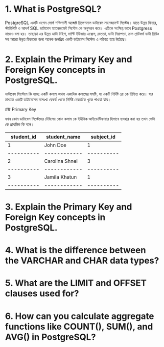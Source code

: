 # 1. What is PostgreSQL?

<p>PostgreSQL একটি ওপেন সোর্স শক্তিশালী অব্জেক্ট রিলেশনাল ডাটাবেস মানেজমেন্ট সিস্টেম। যাতে  উন্নত ফিচার, স্টাবিলিটি ও আদর্শ SQL ডাটাবেস ম্যানেজমেন্ট সিস্টেম কে অনুসরন করে। এটিকে সংক্ষিপ্ত ভাবে Postgress নামেও বলা হয়। তাছাড়া এর উন্নত ডাটা টাইপ, মাল্টি ইউজার এক্সেস, দ্রুততা, ডাটা নিরাপত্তা, ক্রস-প্লাটফর্ম ডাটা রিডিং সহ আরো উন্নত ফিচারের জন্য অনেক জনপ্রিয় একটি ডাটাবেস সিস্টেম এ পরিণত হয়ে উঠেছে। </p>

# 2. Explain the Primary Key and Foreign Key concepts in PostgreSQL.

<p>
ডাটাবেস সিস্টেমে কি হচ্ছে একটি কলাম অথবা একাধিক কলামের সমষ্টি, যা একটি নির্দিষ্ট রো কে চিহ্নিত করে। যার মাধ্যমে একটি ডাটাবেসের অসংখ্য রেকর্ড থেকে নির্দিষ্ট রেকর্ডকে খুজে পাওয়া যায়। 
</p>
## Primary Key
<p>যখন কোন ডাটাবেস সিস্টেমের টেবিলের কোন কলাম কে ইউনিক আইডেন্টিফায়ার হিসাবে ব্যবহার করা হয় তখন সেটা কে প্রাথমিক কি বলে।  </p>

| student_id | student_name   | subject_id |
| ---------- | -------------- | ---------- |
| 1          | John Doe       | 1          |
| ---------- | ------------   | ---------- |
| 2          | Carolina Shnel | 3          |
| ---------- | ------------   | ---------- |
| 3          | Jamila Khatun  | 1          |
| ---------- | ------------   | ---------- |

# 3. Explain the Primary Key and Foreign Key concepts in PostgreSQL.

# 4. What is the difference between the VARCHAR and CHAR data types?

# 5. What are the LIMIT and OFFSET clauses used for?

# 6. How can you calculate aggregate functions like COUNT(), SUM(), and AVG() in PostgreSQL?
